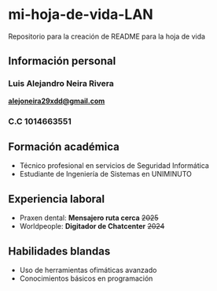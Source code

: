 # mi-hoja-de-vida-LAN
Repositorio para la creación de README para la hoja de vida

## Información personal
### Luis Alejandro Neira Rivera
**alejoneira29xdd@gmail.com**
### C.C 1014663551

## Formación académica 
 - Técnico profesional en servicios de Seguridad Informática
 - Estudiante de Ingeniería de Sistemas en UNIMINUTO

## Experiencia laboral
 -  Praxen dental: **Mensajero ruta cerca** ~~2025~~ 
 -  Worldpeople: **Digitador de Chatcenter** ~~2024~~

## Habilidades blandas
 - Uso de herramientas ofimáticas avanzado
 - Conocimientos básicos en programación
